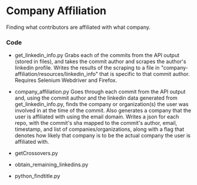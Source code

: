# Company Affiliation
Finding what contributors are affiliated with what company.

### Code

* get_linkedin_info.py
Grabs each of the commits from the API output (stored in files), and takes the commit author and scrapes the author's linkedin profile. Writes the results of the scraping to a file in "company-affiliation/resources/linkedin_info" that is specific to that commit author. Requires Selenium Webdriver and Firefox.

* company_affiliation.py
Goes through each commit from the API output and, using the commit author and the linkedin data generated from get_linkedin_info.py, finds the company or organization(s) the user was involved in at the time of the commit. Also generates a company that the user is affiliated with using the email domain. Writes a json for each repo, with the commit's sha mapped to the commit's author, email, timestamp, and list of companies/organizations, along with a flag that denotes how likely that company is to be the actual company the user is affiliated with.

* getCrossovers.py

* obtain_remaining_linkedins.py

* python_findtitle.py